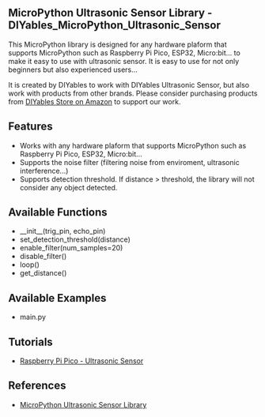 ## MicroPython Ultrasonic Sensor Library - DIYables_MicroPython_Ultrasonic_Sensor
This MicroPython library is designed for any hardware plaform that supports MicroPython such as Raspberry Pi Pico, ESP32, Micro:bit... to make it easy to use with ultrasonic sensor. It is easy to use for not only beginners but also experienced users... 

It is created by DIYables to work with DIYables Ultrasonic Sensor, but also work with products from other brands. Please consider purchasing products from [DIYables Store on Amazon](https://www.amazon.com/dp/B0BDFLPZ2R) to support our work.



Features
----------------------------
* Works with any hardware plaform that supports MicroPython such as Raspberry Pi Pico, ESP32, Micro:bit...
* Supports the noise filter  (filtering noise from enviroment, ultrasonic interference...)
* Supports detection threshold. If distance > threshold, the library will not consider any object detected.


Available Functions
----------------------------
* \_\_init\_\_(trig_pin, echo_pin)
* set_detection_threshold(distance)
* enable_filter(num_samples=20)
* disable_filter()
* loop()
* get_distance()


Available Examples
----------------------------
* main.py



Tutorials
----------------------------
* [Raspberry Pi Pico - Ultrasonic Sensor](https://newbiely.com/tutorials/raspberry-pico/raspberry-pi-pico-ultrasonic-sensor)



References
----------------------------
* [MicroPython Ultrasonic Sensor Library](https://newbiely.com/tutorials/micropython/micropython-ultrasonic-sensor-library)

